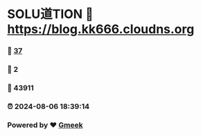 # SOLU道TION :link: https://blog.kk666.cloudns.org 
### :page_facing_up: [37](https://blog.kk666.cloudns.org/tag.html) 
### :speech_balloon: 2 
### :hibiscus: 43911 
### :alarm_clock: 2024-08-06 18:39:14 
### Powered by :heart: [Gmeek](https://github.com/Meekdai/Gmeek)
